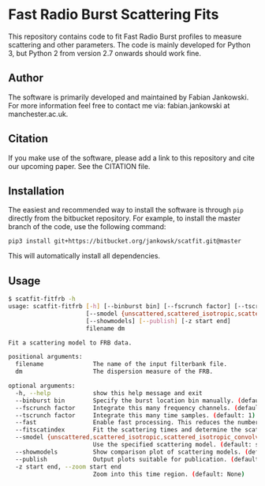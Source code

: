 # Fast Radio Burst Scattering Fits #

This repository contains code to fit Fast Radio Burst profiles to measure scattering and other parameters. The code is mainly developed for Python 3, but Python 2 from version 2.7 onwards should work fine.

## Author ##

The software is primarily developed and maintained by Fabian Jankowski. For more information feel free to contact me via: fabian.jankowski at manchester.ac.uk.

## Citation ##

If you make use of the software, please add a link to this repository and cite our upcoming paper. See the CITATION file.

## Installation ##

The easiest and recommended way to install the software is through `pip` directly from the bitbucket repository. For example, to install the master branch of the code, use the following command:

`pip3 install git+https://bitbucket.org/jankowsk/scatfit.git@master`

This will automatically install all dependencies.

## Usage ##

```bash
$ scatfit-fitfrb -h
usage: scatfit-fitfrb [-h] [--binburst bin] [--fscrunch factor] [--tscrunch factor] [--fast] [--fitscatindex]
                      [--smodel {unscattered,scattered_isotropic,scattered_isotropic_convolving,scattered_isotropic_afb_instrumental,scattered_isotropic_dfb_instrumental}]
                      [--showmodels] [--publish] [-z start end]
                      filename dm

Fit a scattering model to FRB data.

positional arguments:
  filename              The name of the input filterbank file.
  dm                    The dispersion measure of the FRB.

optional arguments:
  -h, --help            show this help message and exit
  --binburst bin        Specify the burst location bin manually. (default: None)
  --fscrunch factor     Integrate this many frequency channels. (default: 256)
  --tscrunch factor     Integrate this many time samples. (default: 1)
  --fast                Enable fast processing. This reduces the number of MCMC steps drastically. (default: False)
  --fitscatindex        Fit the scattering times and determine the scattering index. (default: False)
  --smodel {unscattered,scattered_isotropic,scattered_isotropic_convolving,scattered_isotropic_afb_instrumental,scattered_isotropic_dfb_instrumental}
                        Use the specified scattering model. (default: scattered_isotropic)
  --showmodels          Show comparison plot of scattering models. (default: False)
  --publish             Output plots suitable for publication. (default: False)
  -z start end, --zoom start end
                        Zoom into this time region. (default: None)
```
